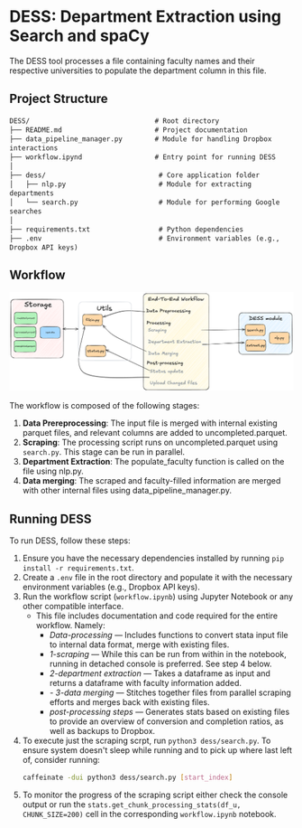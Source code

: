 # DESS: Department Extraction using Search and spaCy
The DESS tool processes a file containing faculty names and their respective universities to populate the department column in this file.

## Project Structure

```
DESS/                               # Root directory
├── README.md                       # Project documentation
├── data_pipeline_manager.py        # Module for handling Dropbox interactions
├── workflow.ipynd                  # Entry point for running DESS
│
├── dess/                            # Core application folder
│   ├── nlp.py                       # Module for extracting departments
│   └── search.py                    # Module for performing Google searches
│
├── requirements.txt                 # Python dependencies
├── .env                             # Environment variables (e.g., Dropbox API keys)
```

## Workflow
!["DESS Workflow"](e2e.png)

The workflow is composed of the following stages:
1. **Data Prereprocessing**: The input file is merged with internal existing parquet files, and relevant columns are added to uncompleted.parquet.
2. **Scraping**: The processing script runs on uncompleted.parquet using 
`search.py`. This stage can be run in parallel.
3. **Department Extraction**: The populate_faculty function is called on the file using nlp.py.
4. **Data merging**: The scraped and faculty-filled information are merged with other internal files using data_pipeline_manager.py.

## Running DESS
To run DESS, follow these steps:
1. Ensure you have the necessary dependencies installed by running `pip install -r requirements.txt`.
2. Create a `.env` file in the root directory and populate it with the necessary environment variables (e.g., Dropbox API keys).
3. Run the workflow script (`workflow.ipynb`) using Jupyter Notebook or any other compatible interface.
    - This file includes documentation and code required for the entire workflow. Namely:
        - *Data-processing* — Includes functions to convert stata input file to internal data format, merge with existing files.
        - *1-scraping* — While this can be run from within in the notebook, running in detached console is preferred. See step 4 below.
        - *2-department extraction* — Takes a dataframe as input and returns a dataframe with faculty information added.
        - *- 3-data merging* — Stitches together files from parallel scraping efforts and merges back with existing files.
        - *post-processing steps* — Generates stats based on existing files to provide an overview of conversion and completion ratios, as well as backups to Dropbox.
4. To execute just the scraping scrpt, run `python3 dess/search.py`. To ensure system doesn't sleep while running and to pick up where last left of, consider running:
    ```bash
    caffeinate -dui python3 dess/search.py [start_index]
    ```
5. To monitor the progress of the scraping script either check the console output or run the `stats.get_chunk_processing_stats(df_u, CHUNK_SIZE=200)` cell in the corresponding `workflow.ipynb` notebook.
